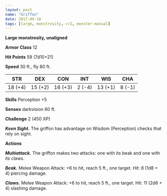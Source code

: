 ```yaml
---
layout: post
name: "Griffon"
date: 2017-09-10
tags: [large, monstrosity, cr2, monster-manual]
---
```


**Large monstrosity, unaligned**

**Armor Class** 12

**Hit Points** 59 (7d10+21)

**Speed** 30 ft., fly 80 ft.

|   STR   |   DEX   |   CON   |   INT   |   WIS   |   CHA   |
|:-----:|:-----:|:-----:|:-----:|:-----:|:-----:|
| 18 (+4) | 15 (+2) | 16 (+3) | 2 (-4) | 13 (+1) | 8 (-1) |

**Skills** Perception +5

**Senses** darkvision 60 ft.

**Challenge** 2 (450 XP)

***Keen Sight.*** The griffon has advantage on Wisdom (Perception) checks that rely on sight.

**Actions**

***Multiattack.*** The griffon makes two attacks: one with its beak and one with its claws.

***Beak.*** Melee Weapon Attack: +6 to hit, reach 5 ft., one target. Hit: 8 (1d8 + 4) piercing damage.

***Claws.*** Melee Weapon Attack: +6 to hit, reach 5 ft., one target. Hit: 11 (2d6 + 4) slashing damage.

